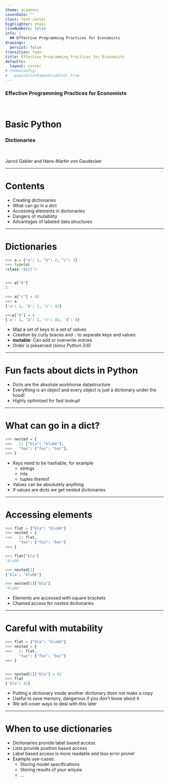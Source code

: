 ```yaml
---
theme: academic
coverDate: ""
class: text-center
highlighter: shiki
lineNumbers: false
info: |
  ## Effective Programming Practices for Economists
drawings:
  persist: false
transition: fade
title: Effective Programming Practices for Economists
defaults:
  layout: center
# themeConfig:
#   paginationPagesDisabled: true
---
```


### Effective Programming Practices for Economists

<br/>

# Basic Python

### Dictionaries

<br/>


Janoś Gabler and Hans-Martin von Gaudecker

---

# Contents

- Creating dictionaries
- What can go in a dict
- Accessing elements in dictionaries
- Dangers of mutability
- Advantages of labeled data structures


---

# Dictionaries

<div class="grid grid-cols-2 gap-4">
<div>

```python
>>> a = {"a": 1, "b": 2, "c": 3}
>>> type(a)
<class 'dict'>


>>> a["b"]
2

>>> a["c"] = 42
>>> a
{'a': 1, 'b': 2, 'c': 42}

>>>a["d"] = 4
{'a': 1, 'b': 2, 'c': 42, 'd': 4}
```

</div>
<div>

- Map a set of keys to a set of values
- Creation by curly braces and `:` to separate keys and values
- **mutable**: Can add or overwrite entries
- Order is preserved *(since Python 3.6)*


</div>
</div>


---

# Fun facts about dicts in Python

- Dicts are the absolute workhorse datastructure
- Everything is an object and every object is just a dictionary under the hood!
- Highly optimized for fast lookup!


---

# What can go in a dict?


<div class="grid grid-cols-2 gap-4">
<div>

```python
>>> nested = {
>>>   1: {"bla": "blubb"},
>>>   "two": {"foo": "bar"},
>>> }
```

</div>
<div>

- Keys need to be hashable, for example
  - strings
  - ints
  - tuples thereof
- Values can be absolutely anything
- If values are dicts we get nested dictionaries

</div>
</div>

---

# Accessing elements

<div class="grid grid-cols-2 gap-4">
<div>

```python
>>> flat = {"bla": "blubb"}
>>> nested = {
>>>   1: flat,
      "two": {"foo": "bar"}
>>> }

>>> flat["bla"]
'blubb'

>>> nested[1]
{'bla': 'blubb'}

>>> nested[1]["bla"]
'blubb'

```

</div>
<div>

- Elements are accessed with square brackets
- Chained access for nested dictionaries



</div>
</div>


---

# Careful with mutability

<div class="grid grid-cols-2 gap-4">
<div>

```python
>>> flat = {"bla": "blubb"}
>>> nested = {
>>>   1: flat,
      "two": {"foo": "bar"}
>>> }


>>> nested[1]["bla"] = 42
>>> flat
{'bla': 42}
```

</div>
<div>

- Putting a dictionary inside another dictionary does not make a copy
- Useful to save memory, dangerous if you don't know about it
- We will cover ways to deal with this later


</div>
</div>

---

# When to use dictionaries

- Dictionaries provide label based access
- Lists provide position based access
- Label based access is more readable and less error prone!
- Example use-cases:
  - Storing model specifications
  - Storing results of your anlysis
  - ...
